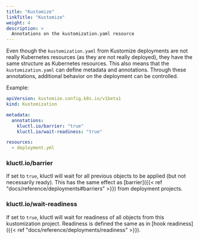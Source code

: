```yaml
---
title: "Kustomize"
linkTitle: "Kustomize"
weight: 4
description: >
  Annotations on the kustomization.yaml resource
---
```


Even though the `kustomization.yaml` from Kustomize deployments are not really Kubernetes resources (as they are not
really deployed), they have the same structure as Kubernetes resources. This also means that the `kustomization.yaml`
can define metadata and annotations. Through these annotations, additional behavior on the deployment can be controlled.

Example:
```yaml
apiVersion: kustomize.config.k8s.io/v1beta1
kind: Kustomization

metadata:
  annotations:
    kluctl.io/barrier: "true"
    kluctl.io/wait-readiness: "true"

resources:
  - deployment.yml
```

### kluctl.io/barrier
If set to `true`, kluctl will wait for all previous objects to be applied (but not necessarily ready). This has the
same effect as [barrier]({{< ref "docs/reference/deployments#barriers" >}}) from deployment projects.

### kluctl.io/wait-readiness
If set to `true`, kluctl will wait for readiness of all objects from this kustomization project. Readiness is defined
the same as in [hook readiness]({{< ref "docs/reference/deployments/readiness" >}}).
